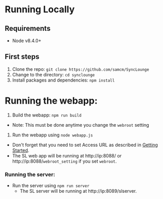
# Running Locally

## Requirements

- Node v8.4.0+

## First steps

1. Clone the repo: `git clone https://github.com/samcm/SyncLounge`
1. Change to the directory: `cd synclounge`
1. Install packages and dependencies: `npm install`

# Running the webapp:

1. Build the webapp: `npm run build`
  * Note: This must be done anytime you change the `webroot` setting
1. Run the webapp using `node webapp.js`
  * Don't forget that you need to set Access URL as described in [Getting Started](/self-hosted/getting-started/).
  * The SL web app will be running at http://ip:8088/ or http://ip:8088/`webroot_setting` if you set `webroot`.

### Running the server:

- Run the server using `npm run server`
  * The SL server will be running at http://ip:8089/slserver.
